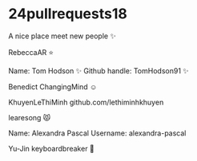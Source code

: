 # 24pullrequests18

A nice place meet new people :sparkles:

RebeccaAR :star:

Name: Tom Hodson :sparkles:
Github handle: TomHodson91 :sparkles:

Benedict ChangingMind :relaxed:

KhuyenLeThiMinh github.com/lethiminhkhuyen

learesong :pouting_cat: 

Name: Alexandra Pascal Username: alexandra-pascal 

Yu-Jin keyboardbreaker :eggplant: